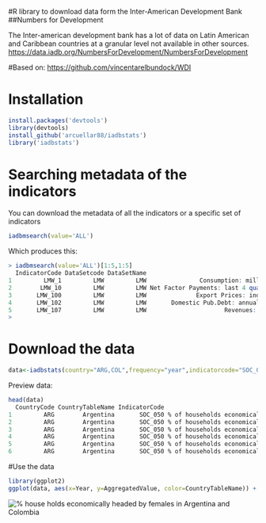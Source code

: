 #R library to download data form the Inter-American Development Bank
##Numbers for Development

The Inter-american development bank has a lot of data  on Latin American and Caribbean countries at a granular level not available in other sources. https://data.iadb.org/NumbersForDevelopment/NumbersForDevelopment

#Based on:
https://github.com/vincentarelbundock/WDI

# Installation
```r
install.packages('devtools')
library(devtools)
install_github('arcuellar88/iadbstats')
library('iadbstats') 
```
# Searching metadata of the indicators

You can download the metadata of all the indicators or a specific set of indicators

```r
iadbmsearch(value='ALL')
```

Which produces this: 

```r
> iadbmsearch(value='ALL')[1:5,1:5]
  IndicatorCode DataSetcode DataSetName                                    IndicatorName
1         LMW_1         LMW         LMW               Consumption: millions of US$, s.a.
2        LMW_10         LMW         LMW Net Factor Payments: last 4 quarters (US$ mill.)
3       LMW_100         LMW         LMW              Export Prices: index, end of period
4       LMW_102         LMW         LMW       Domestic Pub.Debt: annual avg. (US$ mill.)
5       LMW_107         LMW         LMW                      Revenues: (US$ mill.), s.a.
> 
```

# Download the data

```r
data<-iadbstats(country="ARG,COL",frequency="year",indicatorcode="SOC_050")
```
Preview data: 

```r
head(data)
  CountryCode CountryTableName IndicatorCode                                  IndicatorName      TopicName SubTopicName Year Quarter Month AggregationLevel AggregatedValue        UOM
1         ARG        Argentina       SOC_050 % of households economically headed by females Social Outlook Demographics 2003                           Year          35.263 PERCENT   
2         ARG        Argentina       SOC_050 % of households economically headed by females Social Outlook Demographics 1995                           Year          29.701 PERCENT   
3         ARG        Argentina       SOC_050 % of households economically headed by females Social Outlook Demographics 2011                           Year          37.323 PERCENT   
4         ARG        Argentina       SOC_050 % of households economically headed by females Social Outlook Demographics 1996                           Year          29.247 PERCENT   
5         ARG        Argentina       SOC_050 % of households economically headed by females Social Outlook Demographics 2009                           Year          36.596 PERCENT   
6         ARG        Argentina       SOC_050 % of households economically headed by females Social Outlook Demographics 2000                           Year          31.698 PERCENT 
```


#Use the data

```r
library(ggplot2)
ggplot(data, aes(x=Year, y=AggregatedValue, color=CountryTableName)) + geom_point() +   xlab('Year') + ylab('% house holds economically headed by females')
```

![% house holds economically headed by females in Argentina and Colombia](https://raw.githubusercontent.com/arcuellar88/iadbstats/master/FemaleHouseHolds.png)

